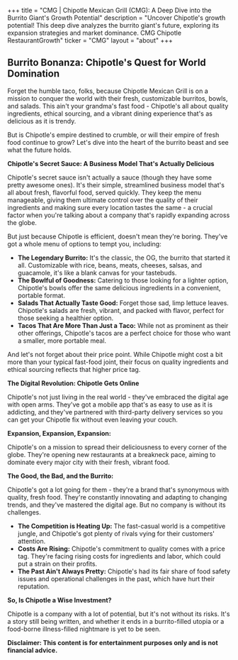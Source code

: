 +++
title = "CMG |  Chipotle Mexican Grill (CMG): A Deep Dive into the Burrito Giant's Growth Potential"
description = "Uncover Chipotle's growth potential! This deep dive analyzes the burrito giant's future, exploring its expansion strategies and market dominance. CMG Chipotle RestaurantGrowth"
ticker = "CMG"
layout = "about"
+++

        


## Burrito Bonanza: Chipotle's Quest for World Domination

Forget the humble taco, folks, because Chipotle Mexican Grill is on a mission to conquer the world with their fresh, customizable burritos, bowls, and salads. This ain't your grandma's fast food - Chipotle's all about quality ingredients, ethical sourcing, and a vibrant dining experience that's as delicious as it is trendy. 

But is Chipotle's empire destined to crumble, or will their empire of fresh food continue to grow? Let's dive into the heart of the burrito beast and see what the future holds.

**Chipotle's Secret Sauce: A Business Model That's Actually Delicious**

Chipotle's secret sauce isn't actually a sauce (though they have some pretty awesome ones). It's their simple, streamlined business model that's all about fresh, flavorful food, served quickly. They keep the menu manageable, giving them ultimate control over the quality of their ingredients and making sure every location tastes the same - a crucial factor when you're talking about a company that's rapidly expanding across the globe. 

But just because Chipotle is efficient, doesn't mean they're boring. They've got a whole menu of options to tempt you, including:

* **The Legendary Burrito:** It's the classic, the OG, the burrito that started it all. Customizable with rice, beans, meats, cheeses, salsas, and guacamole, it's like a blank canvas for your tastebuds. 
* **The Bowlful of Goodness:** Catering to those looking for a lighter option, Chipotle's bowls offer the same delicious ingredients in a convenient, portable format. 
* **Salads That Actually Taste Good:** Forget those sad, limp lettuce leaves. Chipotle's salads are fresh, vibrant, and packed with flavor, perfect for those seeking a healthier option.
* **Tacos That Are More Than Just a Taco:** While not as prominent as their other offerings, Chipotle's tacos are a perfect choice for those who want a smaller, more portable meal. 

And let's not forget about their price point. While Chipotle might cost a bit more than your typical fast-food joint, their focus on quality ingredients and ethical sourcing reflects that higher price tag. 

**The Digital Revolution: Chipotle Gets Online**

Chipotle's not just living in the real world - they've embraced the digital age with open arms. They've got a mobile app that's as easy to use as it is addicting, and they've partnered with third-party delivery services so you can get your Chipotle fix without even leaving your couch. 

**Expansion, Expansion, Expansion:**

Chipotle's on a mission to spread their deliciousness to every corner of the globe. They're opening new restaurants at a breakneck pace, aiming to dominate every major city with their fresh, vibrant food. 

**The Good, the Bad, and the Burrito:**

Chipotle's got a lot going for them - they're a brand that's synonymous with quality, fresh food. They're constantly innovating and adapting to changing trends, and they've mastered the digital age. But no company is without its challenges. 

* **The Competition is Heating Up:** The fast-casual world is a competitive jungle, and Chipotle's got plenty of rivals vying for their customers' attention. 
* **Costs Are Rising:** Chipotle's commitment to quality comes with a price tag. They're facing rising costs for ingredients and labor, which could put a strain on their profits. 
* **The Past Ain't Always Pretty:** Chipotle's had its fair share of food safety issues and operational challenges in the past, which have hurt their reputation.

**So, Is Chipotle a Wise Investment?**

Chipotle is a company with a lot of potential, but it's not without its risks. It's a story still being written, and whether it ends in a burrito-filled utopia or a food-borne illness-filled nightmare is yet to be seen. 

**Disclaimer: This content is for entertainment purposes only and is not financial advice.** 

        